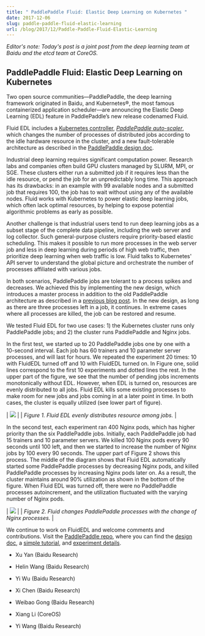 ```yaml
---
title: " PaddlePaddle Fluid: Elastic Deep Learning on Kubernetes "
date: 2017-12-06
slug: paddle-paddle-fluid-elastic-learning
url: /blog/2017/12/Paddle-Paddle-Fluid-Elastic-Learning
---
```

_Editor's note: Today's post is a joint post from the deep learning team at Baidu and the etcd team at CoreOS._



## PaddlePaddle Fluid: Elastic Deep Learning on Kubernetes

Two open source communities—PaddlePaddle, the deep learning framework originated in Baidu, and Kubernetes®, the most famous containerized application scheduler—are announcing the Elastic Deep Learning (EDL) feature in PaddlePaddle’s new release codenamed Fluid.

Fluid EDL includes a [Kubernetes controller](https://github.com/kubernetes/community/blob/master/contributors/devel/controllers.md), [_PaddlePaddle auto-scaler_](https://github.com/PaddlePaddle/cloud/tree/develop/doc/autoscale), which changes the number of processes of distributed jobs according to the idle hardware resource in the cluster, and a new fault-tolerable architecture as described in the [PaddlePaddle design doc](https://github.com/PaddlePaddle/Paddle/blob/develop/doc/design/cluster_train/README.md).

Industrial deep learning requires significant computation power. Research labs and companies often build GPU clusters managed by SLURM, MPI, or SGE. These clusters either run a submitted job if it requires less than the idle resource, or pend the job for an unpredictably long time. This approach has its drawbacks: in an example with 99 available nodes and a submitted job that requires 100, the job has to wait without using any of the available nodes. Fluid works with Kubernetes to power elastic deep learning jobs, which often lack optimal resources, by helping to expose potential algorithmic problems as early as possible.

Another challenge is that industrial users tend to run deep learning jobs as a subset stage of the complete data pipeline, including the web server and log collector. Such general-purpose clusters require priority-based elastic scheduling. This makes it possible to run more processes in the web server job and less in deep learning during periods of high web traffic, then prioritize deep learning when web traffic is low. Fluid talks to Kubernetes' API server to understand the global picture and orchestrate the number of processes affiliated with various jobs.

In both scenarios, PaddlePaddle jobs are tolerant to a process spikes and decreases. We achieved this by implementing the new design, which introduces a master process in addition to the old PaddlePaddle architecture as described in a [previous blog post](https://kubernetes.io/blog/2017/02/run-deep-learning-with-paddlepaddle-on-kubernetes). In the new design, as long as there are three processes left in a job, it continues. In extreme cases where all processes are killed, the job can be restored and resume.

We tested Fluid EDL for two use cases: 1) the Kubernetes cluster runs only PaddlePaddle jobs; and 2) the cluster runs PaddlePaddle and Nginx jobs.

In the first test, we started up to 20 PaddlePaddle jobs one by one with a 10-second interval. Each job has 60 trainers and 10 parameter server processes, and will last for hours. We repeated the experiment 20 times: 10 with FluidEDL turned off and 10 with FluidEDL turned on. In Figure one, solid lines correspond to the first 10 experiments and dotted lines the rest. In the upper part of the figure, we see that the number of pending jobs increments monotonically without EDL. However, when EDL is turned on, resources are evenly distributed to all jobs. Fluid EDL kills some existing processes to make room for new jobs and jobs coming in at a later point in time. In both cases, the cluster is equally utilized (see lower part of figure).


| [![](https://1.bp.blogspot.com/-sp_sVZvhMbU/WiYgXMLQKuI/AAAAAAAAAIM/uc_3iT9BZmAtQGiGGSErgueHK71uWMBCACEwYBhgL/s640/figure-1.png)](https://1.bp.blogspot.com/-sp_sVZvhMbU/WiYgXMLQKuI/AAAAAAAAAIM/uc_3iT9BZmAtQGiGGSErgueHK71uWMBCACEwYBhgL/s1600/figure-1.png) |
| _Figure 1. Fluid EDL evenly distributes resource among jobs._
 |


In the second test, each experiment ran 400 Nginx pods, which has higher priority than the six PaddlePaddle jobs. Initially, each PaddlePaddle job had 15 trainers and 10 parameter servers. We killed 100 Nginx pods every 90 seconds until 100 left, and then we started to increase the number of Nginx jobs by 100 every 90 seconds. The upper part of Figure 2 shows this process. The middle of the diagram shows that Fluid EDL automatically started some PaddlePaddle processes by decreasing Nginx pods, and killed PaddlePaddle processes by increasing Nginx pods later on. As a result, the cluster maintains around 90% utilization as shown in the bottom of the figure. When Fluid EDL was turned off, there were no PaddlePaddle processes autoincrement, and the utilization fluctuated with the varying number of Nginx pods.


| [![](https://4.bp.blogspot.com/-gOMFfnaygSU/WiYgXO_KJ0I/AAAAAAAAAII/lMLjTGNGYhsovwKornCzMZBhEdMdPI5HACLcBGAs/s640/figure-2.png)](https://4.bp.blogspot.com/-gOMFfnaygSU/WiYgXO_KJ0I/AAAAAAAAAII/lMLjTGNGYhsovwKornCzMZBhEdMdPI5HACLcBGAs/s1600/figure-2.png) |
| _Figure 2. Fluid changes PaddlePaddle processes with the change of Nginx processes._ |


We continue to work on FluidEDL and welcome comments and contributions. Visit the [PaddlePaddle repo](https://github.com/PaddlePaddle/cloud), where you can find the [design doc](https://github.com/PaddlePaddle/cloud/blob/develop/doc/autoscale/README.md), a [simple tutorial](https://github.com/PaddlePaddle/cloud/blob/develop/doc/autoscale/example/autoscale.md), and [experiment details](https://github.com/PaddlePaddle/cloud/tree/develop/doc/autoscale/experiment).

- Xu Yan (Baidu Research)
- Helin Wang (Baidu Research)
- Yi Wu (Baidu Research)
- Xi Chen (Baidu Research)
- Weibao Gong (Baidu Research)
- Xiang Li (CoreOS)

- Yi Wang (Baidu Research)